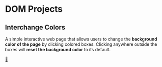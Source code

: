 
# DOM Projects


## Interchange Colors

A simple interactive web page that allows users to change the **background color of the page** by clicking colored boxes. Clicking anywhere outside the boxes will **reset the background color** to its default.

[🔗](https://gokul-krishnan-website.github.io/interchange-colors/)


